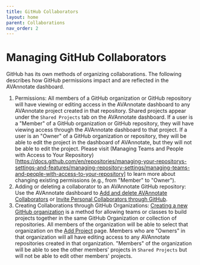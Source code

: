 ```yaml
---
title: GitHub Collaborators
layout: home
parent: Collaborations
nav_order: 2
---
```

# Managing GitHub Collaborators
GitHub has its own methods of organizing collaborations. The following describes how GitHub permissions impact and are reflected in the AVAnnotate dashboard. 

1. Permissions: All members of a GitHub organization or GitHub repository will have viewing or editing access in the AVAnnotate dashboard to any AVAnnotate project created in that repository. Shared projects appear under the `Shared Projects` tab on the AVAnnotate dashboard. If a user is a "Member" of a GitHub organization or GitHub repository, they will have viewing access through the AVAnnotate dashboard to that project. If a user is an "Owner" of a GitHub organization or repository, they will be able to edit the project in the dashboard of AVAnnotate, but they will not be able to edit the project. Please visit (Managing Teams and People with Access to Your Repository)[https://docs.github.com/en/repositories/managing-your-repositorys-settings-and-features/managing-repository-settings/managing-teams-and-people-with-access-to-your-repository] to learn more about changing existing permissions (e.g., from "Member" to "Owner"). 
2. Adding or deleting a collaborator to an AVAnnotate GitHub repository: Use the AVAnnotate dashboard to [Add and delete AVAnnotate Collaborators](https://avannotate.github.io/documentation/pages/add-collab/) or [Invite Personal Collaborators through GitHub](https://docs.github.com/en/enterprise-server@3.10/account-and-profile/setting-up-and-managing-your-personal-account-on-github/managing-access-to-your-personal-repositories/inviting-collaborators-to-a-personal-repository).
3. Creating Collaborations through GitHub Organizations: [Creating a new GitHub organization](https://docs.github.com/en/organizations/collaborating-with-groups-in-organizations/creating-a-new-organization-from-scratch) is a method for  allowing teams or classes to build projects together in the same GitHub Organization or collection of repositories. All members of the organization will be able to select that organization on the [Add Project](https://avannotate.github.io/documentation/pages/creating_projects/) page. Members who are "Owners" in that organization will all have editing access to any AVAnnotate repositories created in that organization. "Members" of the organization will be able to see the other members' projects in `Shared Projects` but will not be able to edit other members' projects. 

